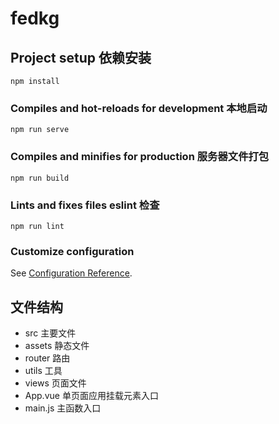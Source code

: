 # fedkg
## Project setup 依赖安装
```
npm install
```

### Compiles and hot-reloads for development 本地启动
```
npm run serve
```

### Compiles and minifies for production 服务器文件打包
```
npm run build
```

### Lints and fixes files eslint 检查
```
npm run lint
```

### Customize configuration
See [Configuration Reference](https://cli.vuejs.org/config/).

## 文件结构
- src 主要文件
- assets 静态文件
- router 路由
- utils 工具
- views 页面文件
- App.vue 单页面应用挂载元素入口
- main.js 主函数入口
